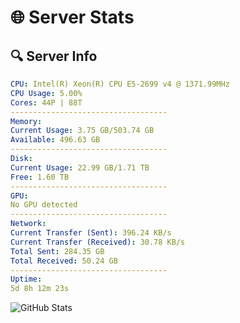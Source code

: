 # 🌐 Server Stats
## 🔍 Server Info
```yaml
CPU: Intel(R) Xeon(R) CPU E5-2699 v4 @ 1371.99MHz
CPU Usage: 5.00%
Cores: 44P | 88T
-----------------------------------
Memory:
Current Usage: 3.75 GB/503.74 GB
Available: 496.63 GB
-----------------------------------
Disk:
Current Usage: 22.99 GB/1.71 TB
Free: 1.60 TB
-----------------------------------
GPU:
No GPU detected
-----------------------------------
Network:
Current Transfer (Sent): 396.24 KB/s
Current Transfer (Received): 30.78 KB/s
Total Sent: 284.35 GB
Total Received: 50.24 GB
-----------------------------------
Uptime:
5d 8h 12m 23s
```
![GitHub Stats](https://img.shields.io/badge/Updated-2025-04-25_01:21:11-blue)